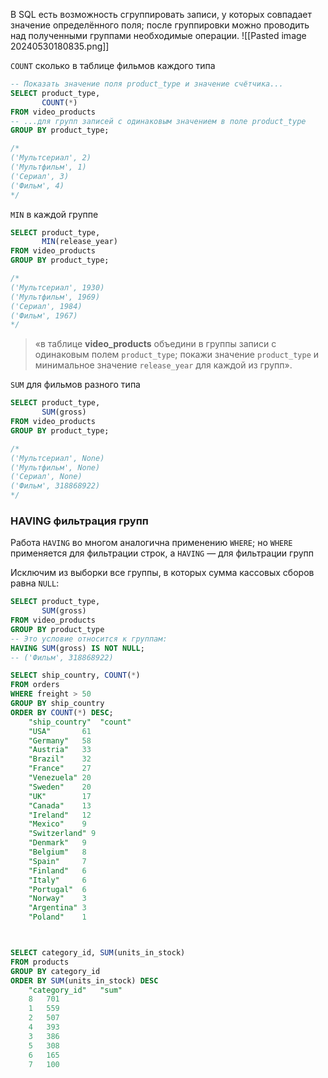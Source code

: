 В SQL есть возможность сгруппировать записи, у которых совпадает значение определённого поля; после группировки можно проводить над полученными группами необходимые операции.
![[Pasted image 20240530180835.png]]

`COUNT` сколько в таблице фильмов каждого типа
```SQL
-- Показать значение поля product_type и значение счётчика...
SELECT product_type,
       COUNT(*)
FROM video_products
-- ...для групп записей с одинаковым значением в поле product_type
GROUP BY product_type; 

/*
('Мультсериал', 2)
('Мультфильм', 1)
('Сериал', 3)    
('Фильм', 4) 
*/
```

`MIN` в каждой группе
```SQL
SELECT product_type,
       MIN(release_year)
FROM video_products
GROUP BY product_type; 

/*
('Мультсериал', 1930)
('Мультфильм', 1969)
('Сериал', 1984)
('Фильм', 1967) 
*/
```
>«в таблице **video_products** объедини в группы записи с одинаковым полем `product_type`; покажи значение `product_type` и минимальное значение `release_year` для каждой из групп».

`SUM` для фильмов разного типа
```SQL
SELECT product_type,
       SUM(gross)
FROM video_products
GROUP BY product_type; 

/*
('Мультсериал', None)
('Мультфильм', None)
('Сериал', None)
('Фильм', 318868922) 
*/
```

### HAVING фильтрация групп
Работа `HAVING` во многом аналогична применению `WHERE`; но `WHERE` применяется для фильтрации строк, а `HAVING` — для фильтрации групп

Исключим из выборки все группы, в которых сумма кассовых сборов равна `NULL`:
```SQL
SELECT product_type,
       SUM(gross)
FROM video_products
GROUP BY product_type
-- Это условие относится к группам:
HAVING SUM(gross) IS NOT NULL;
-- ('Фильм', 318868922) 
```

```SQL
SELECT ship_country, COUNT(*)
FROM orders
WHERE freight > 50
GROUP BY ship_country
ORDER BY COUNT(*) DESC;
	"ship_country"	"count"
	"USA"	    61
	"Germany"	58
	"Austria"	33
	"Brazil"	32
	"France"	27
	"Venezuela"	20
	"Sweden"	20
	"UK"	    17
	"Canada"	13
	"Ireland"	12
	"Mexico"	9
	"Switzerland" 9
	"Denmark"	9
	"Belgium"	8
	"Spain"	    7
	"Finland"	6
	"Italy"	    6
	"Portugal"	6
	"Norway"	3
	"Argentina"	3
	"Poland"	1



SELECT category_id, SUM(units_in_stock)
FROM products
GROUP BY category_id
ORDER BY SUM(units_in_stock) DESC
	"category_id"	"sum"
	8	701
	1	559
	2	507
	4	393
	3	386
	5	308
	6	165
	7	100
```